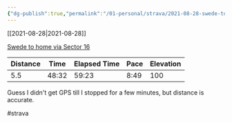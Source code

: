 ```yaml
---
{"dg-publish":true,"permalink":"/01-personal/strava/2021-08-28-swede-to-home-via-sector-16/"}
---
```



[[2021-08-28\|2021-08-28]]

[Swede to home via Sector 16](https://www.strava.com/activities/5869724105)

| Distance | Time  | Elapsed Time | Pace | Elevation |
| -------- | ----- | ------------ | ---- | --------- |
| 5.5      | 48:32 | 59:23        | 8:49 | 100       |


Guess I didn't get GPS till I stopped for a few minutes, but distance is accurate.

#strava
